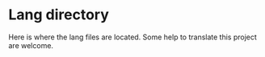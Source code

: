 Lang directory
======================

Here is where the lang files are located. Some help to translate this project are welcome.
